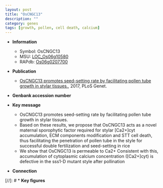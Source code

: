 ```yaml
---
layout: post
title: "OsCNGC13"
description: ""
category: genes
tags: [growth, pollen, cell death, calcium]
---
```


* **Information**  
    + Symbol: OsCNGC13  
    + MSU: [LOC_Os06g10580](http://rice.plantbiology.msu.edu/cgi-bin/ORF_infopage.cgi?orf=LOC_Os06g10580)  
    + RAPdb: [Os06g0207700](http://rapdb.dna.affrc.go.jp/viewer/gbrowse_details/irgsp1?name=Os06g0207700)  

* **Publication**  
    + [OsCNGC13 promotes seed-setting rate by facilitating pollen tube growth in stylar tissues.](http://www.ncbi.nlm.nih.gov/pubmed?term=OsCNGC13+promotes+seed-setting+rate+by+facilitating+pollen+tube+growth+in+stylar+tissues.%5BTitle%5D), 2017, PLoS Genet.

* **Genbank accession number**  

* **Key message**  
    + OsCNGC13 promotes seed-setting rate by facilitating pollen tube growth in stylar tissues.
    + Based on these results, we propose that OsCNGC13 acts as a novel maternal sporophytic factor required for stylar [Ca2+]cyt accumulation, ECM components modification and STT cell death, thus facilitating the penetration of pollen tube in the style for successful double fertilization and seed-setting in rice
    + We show that OsCNGC13 is permeable to Ca2+ Consistent with this, accumulation of cytoplasmic calcium concentration ([Ca2+]cyt) is defective in the sss1-D mutant style after pollination

* **Connection**  

[//]: # * **Key figures**  


